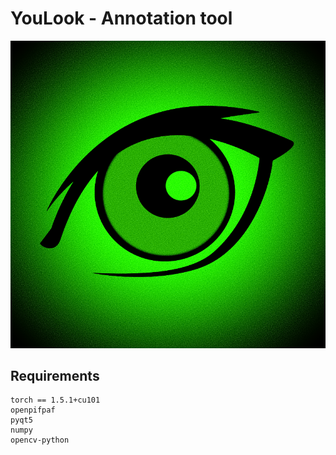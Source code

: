 # YouLook - Annotation tool 

![alt text](https://github.com/younesbelkada/YouLook/blob/main/logo.png?s=100)

## Requirements

```
torch == 1.5.1+cu101
openpifpaf
pyqt5
numpy
opencv-python
```


